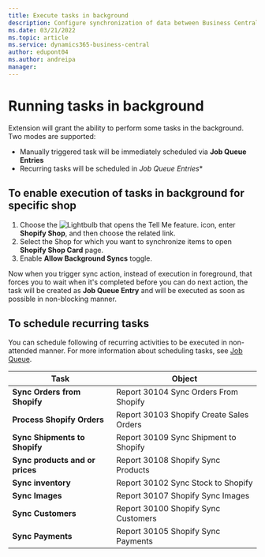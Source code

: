 ```yaml
---
title: Execute tasks in background 
description: Configure synchronization of data between Business Central and Shopify in background.
ms.date: 03/21/2022
ms.topic: article
ms.service: dynamics365-business-central
author: edupont04
ms.author: andreipa
manager: 
---
```


# Running tasks in background

Extension will grant the ability to perform some tasks in the background. Two modes are supported:

- Manually triggered task will be immediately scheduled via **Job Queue Entries**
- Recurring tasks will be scheduled in **Job Queue* Entries**

## To enable execution of tasks in background for specific shop

1. Choose the ![Lightbulb that opens the Tell Me feature.](../media/ui-search/search_small.png "Tell me what you want to do") icon, enter **Shopify Shop**, and then choose the related link.
2. Select the Shop for which you want to synchronize items to open **Shopify Shop Card** page.
3. Enable **Allow Background Syncs** toggle. 

Now when you trigger sync action, instead of execution in foreground, that forces you to wait when it's completed before you can do next action, the task will be created as **Job Queue Entry** and will be executed as soon as possible in non-blocking manner. 

## To schedule recurring tasks 

You can schedule following of recurring activities to be executed in non-attended manner. For more information about scheduling tasks, see [Job Queue](../admin-job-queues-schedule-tasks.md).

|Task|Object|
|------|------------|
|**Sync Orders from Shopify**|Report 30104 Sync Orders From Shopify|
|**Process Shopify Orders**|Report 30103 Shopify Create Sales Orders|
|**Sync Shipments to Shopify**|Report 30109 Sync Shipment to Shopify|
|**Sync products and or prices**|Report 30108 Shopify Sync Products|
|**Sync inventory**|Report 30102 Sync Stock to Shopify|
|**Sync Images**|Report 30107 Shopify Sync Images|
|**Sync Customers**|Report 30100 Shopify Sync Customers|
|**Sync Payments**|Report 30105 Shopify Sync Payments|


